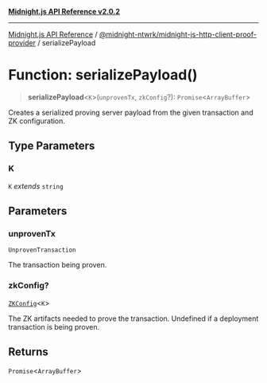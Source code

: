 [**Midnight.js API Reference v2.0.2**](../../../README.md)

***

[Midnight.js API Reference](../../../packages.md) / [@midnight-ntwrk/midnight-js-http-client-proof-provider](../README.md) / serializePayload

# Function: serializePayload()

> **serializePayload**\<`K`\>(`unprovenTx`, `zkConfig`?): `Promise`\<`ArrayBuffer`\>

Creates a serialized proving server payload from the given transaction and
ZK configuration.

## Type Parameters

### K

`K` *extends* `string`

## Parameters

### unprovenTx

`UnprovenTransaction`

The transaction being proven.

### zkConfig?

[`ZKConfig`](../../midnight-js-types/interfaces/ZKConfig.md)\<`K`\>

The ZK artifacts needed to prove the transaction. Undefined
                if a deployment transaction is being proven.

## Returns

`Promise`\<`ArrayBuffer`\>
